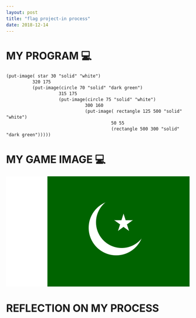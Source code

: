 ```yaml
---
layout: post
title: "flag project-in process"
date: 2018-12-14
---
```


# MY PROGRAM :computer:
```
(put-image( star 30 "solid" "white") 
          320 175
          (put-image(circle 70 "solid" "dark green")
                    315 175
                    (put-image(circle 75 "solid" "white") 
                              300 160
                              (put-image( rectangle 125 500 "solid" "white")
                                        50 55 
                                        (rectangle 500 300 "solid" "dark green")))))
```

# MY GAME IMAGE :computer:
![flag image](/images/flag.png)

# REFLECTION ON MY PROCESS
